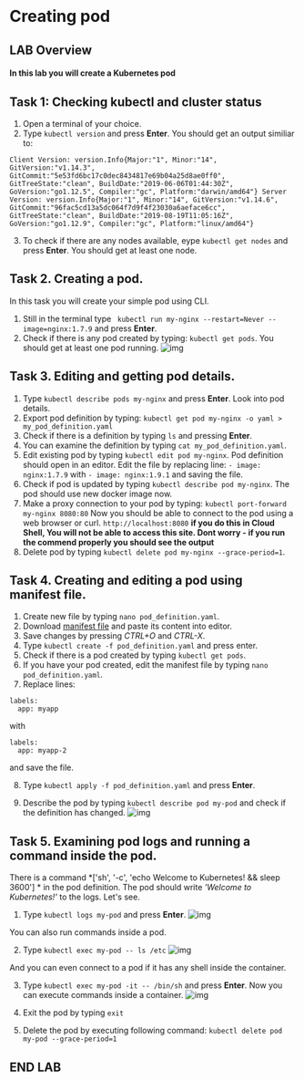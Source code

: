 <br><br>
<br><br>
<br><br>

# Creating pod

## LAB Overview

#### In this lab you will create a Kubernetes pod

## Task 1: Checking kubectl and cluster status


1. Open a terminal of your choice.
2. Type ``kubectl version`` and press **Enter**.
You should get an output similiar to:

``Client Version: version.Info{Major:"1", Minor:"14", GitVersion:"v1.14.3", GitCommit:"5e53fd6bc17c0dec8434817e69b04a25d8ae0ff0", GitTreeState:"clean", BuildDate:"2019-06-06T01:44:30Z", GoVersion:"go1.12.5", Compiler:"gc", Platform:"darwin/amd64"}
Server Version: version.Info{Major:"1", Minor:"14", GitVersion:"v1.14.6", GitCommit:"96fac5cd13a5dc064f7d9f4f23030a6aeface6cc", GitTreeState:"clean", BuildDate:"2019-08-19T11:05:16Z", GoVersion:"go1.12.9", Compiler:"gc", Platform:"linux/amd64"}
``

3. To check if there are any nodes available, eype ``kubectl get nodes`` and press **Enter**.
You should get at least one node.

## Task 2. Creating a pod.

In this task you will create your simple pod using CLI.

1. Still in the terminal type
``
kubectl run my-nginx --restart=Never --image=nginx:1.7.9`` and press **Enter**.
2. Check if there is any pod created by typing: ``kubectl get pods``.
You should get at least one pod running.
![img](./img/get_pods.png)

## Task 3. Editing and getting pod details.

1. Type ``kubectl describe pods my-nginx`` and press **Enter**.
Look into pod details.
2. Export pod definition by typing: ``kubectl get pod my-nginx -o yaml > my_pod_definition.yaml``
3. Check if there is a definition by typing ``ls`` and pressing **Enter**.
4. You can examine the definition by typing ``cat my_pod_definition.yaml``.
5. Edit existing pod by typing ``kubectl edit pod my-nginx``.
Pod definition should open in an editor. Edit the file by replacing line:
``- image: nginx:1.7.9`` with ``- image: nginx:1.9.1`` and saving the file.
6. Check if pod is updated by typing ``kubectl describe pod my-nginx``. The pod should use new docker image now.
7. Make a proxy connection to your pod by typing:
``
kubectl port-forward my-nginx 8080:80
``
Now you should be able to connect to the pod using a web browser or curl. ``http://localhost:8080``
**if you do this in Cloud Shell, You will not be able to access this site. Dont worry - if you run the commend properly you should see the output**
8. Delete pod by typing ``kubectl delete pod my-nginx --grace-period=1``.

## Task 4. Creating and editing a pod using manifest file.

1. Create new file by typing ``nano pod_definition.yaml``.
2. Download [manifest file](./files/pod_definition.yaml) and paste its content into editor.
3. Save changes by pressing *CTRL+O* and *CTRL-X*.
4. Type ``kubectl create -f pod_definition.yaml`` and press enter.
5. Check if there is a pod created by typing ``kubectl get pods``.
6. If you have your pod created, edit the manifest file by typing ``nano pod_definition.yaml``.
7. Replace lines:

```  
labels:
  app: myapp
```
with
```
labels:
  app: myapp-2
```
and save the file.

8. Type ``kubectl apply -f pod_definition.yaml`` and press **Enter**.

9. Describe the pod by typing ``kubectl describe pod my-pod`` and check if the definition has changed.
![img](./img/pod_definition_changed.png)

## Task 5. Examining pod logs and running a command inside the pod.

There is a command *['sh', '-c', 'echo Welcome to Kubernetes! && sleep 3600'] * in the pod definition. The pod should write *'Welcome to Kubernetes!'* to the logs. Let's see.

1. Type ``kubectl logs my-pod`` and press **Enter**.
![img](./img/logs.png)

You can also run commands inside a pod.

2. Type ``kubectl exec my-pod -- ls /etc``
![img](./img/exec.png)

And you can even connect to a pod if it has any shell inside the container.

3. Type ``kubectl exec my-pod -it -- /bin/sh`` and press **Enter**.
Now you can execute commands inside a container.
![img](./img/connect.png)

4. Exit the pod by typing `exit`

5. Delete the pod by executing following command:
``
kubectl delete pod my-pod --grace-period=1
``

## END LAB

<br><br>
